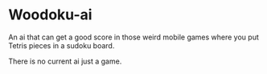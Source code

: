 # Woodoku-ai
An ai that can get a good score in those weird mobile games where you put Tetris pieces in a sudoku board.

There is no current ai just a game.
